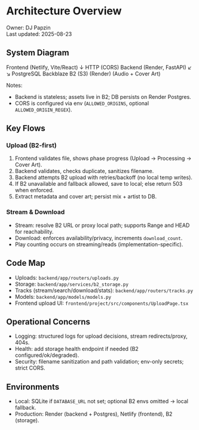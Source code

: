 # Architecture Overview

Owner: DJ Papzin  
Last updated: 2025-08-23

## System Diagram

Frontend (Netlify, Vite/React)
    ↓ HTTP (CORS)
Backend (Render, FastAPI)
   ↙             ↘
PostgreSQL     Backblaze B2 (S3)
(Render)       (Audio + Cover Art)

Notes:
- Backend is stateless; assets live in B2; DB persists on Render Postgres.
- CORS is configured via env (`ALLOWED_ORIGINS`, optional `ALLOWED_ORIGIN_REGEX`).

## Key Flows

### Upload (B2-first)
1. Frontend validates file, shows phase progress (Upload → Processing → Cover Art).
2. Backend validates, checks duplicate, sanitizes filename.
3. Backend attempts B2 upload with retries/backoff (no local temp writes).
4. If B2 unavailable and fallback allowed, save to local; else return 503 when enforced.
5. Extract metadata and cover art; persist mix + artist to DB.

### Stream & Download
- Stream: resolve B2 URL or proxy local path; supports Range and HEAD for reachability.
- Download: enforces availability/privacy, increments `download_count`.
- Play counting occurs on streaming/reads (implementation-specific).

## Code Map
- Uploads: `backend/app/routers/uploads.py`
- Storage: `backend/app/services/b2_storage.py`
- Tracks (stream/search/download/stats): `backend/app/routers/tracks.py`
- Models: `backend/app/models/models.py`
- Frontend upload UI: `frontend/project/src/components/UploadPage.tsx`

## Operational Concerns
- Logging: structured logs for upload decisions, stream redirects/proxy, 404s.
- Health: add storage health endpoint if needed (B2 configured/ok/degraded).
- Security: filename sanitization and path validation; env-only secrets; strict CORS.

## Environments
- Local: SQLite if `DATABASE_URL` not set; optional B2 envs omitted → local fallback.
- Production: Render (backend + Postgres), Netlify (frontend), B2 (storage).
